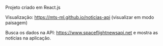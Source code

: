 Projeto criado em React.js

Visualização: https://mts-ml.github.io/noticias-api
(visualizar em modo paisagem)

Busca os dados na API: https://www.spaceflightnewsapi.net
e mostra as notícias na aplicação.
